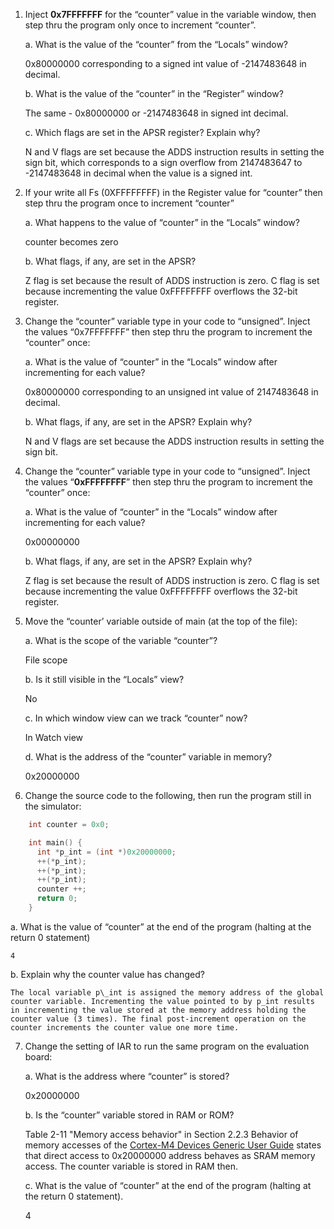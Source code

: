 1. Inject **0x7FFFFFFF** for the “counter” value in the variable window, then step thru the program only once to increment “counter”.

   a. What is the value of the “counter” from the “Locals” window?

	0x80000000 corresponding to a signed int value of -2147483648 in decimal.

   b. What is the value of the “counter” in the “Register” window?

	The same - 0x80000000 or -2147483648 in signed int decimal.

   c. Which flags are set in the APSR register? Explain why?

	N and V flags are set because the ADDS instruction results in setting the sign bit, which corresponds
to a sign overflow from 2147483647 to -2147483648 in decimal when the value is a signed int.

2. If your write all Fs (0XFFFFFFFF) in the Register value for “counter” then step thru the program once to increment “counter”

   a. What happens to the value of “counter” in the “Locals” window?

	counter becomes zero

   b. What flags, if any, are set in the APSR?

	Z flag is set because the result of ADDS instruction is zero. C flag is set because incrementing the value 0xFFFFFFFF overflows the 32-bit register.

3. Change the “counter” variable type in your code to “unsigned”. Inject the values “0x7FFFFFFF” then step thru the program to increment the “counter” once:

   a. What is the value of “counter” in the “Locals” window after incrementing for each value?

	0x80000000 corresponding to an unsigned int value of 2147483648 in decimal.

   b. What flags, if any, are set in the APSR? Explain why?

	N and V flags are set because the ADDS instruction results in setting the sign bit.

4. Change the “counter” variable type in your code to “unsigned”. Inject the values “**0xFFFFFFFF**” then step thru the program to increment the “counter” once:

   a. What is the value of “counter” in the “Locals” window after incrementing for each value?

	0x00000000

   b. What flags, if any, are set in the APSR? Explain why?

	Z flag is set because the result of ADDS instruction is zero. C flag is set because incrementing the value 0xFFFFFFFF overflows the 32-bit register.

5. Move the “counter’ variable outside of main (at the top of the file):

   a. What is the scope of the variable “counter”?

	File scope

   b. Is it still visible in the “Locals” view?

	No

   c. In which window view can we track “counter” now?

	In Watch view

   d. What is the address of the “counter” variable in memory?

	0x20000000

6. Change the source code to the following, then run the program still in the simulator:
		
```c
	int counter = 0x0;

	int main() {
	  int *p_int = (int *)0x20000000;
	  ++(*p_int);
	  ++(*p_int);
	  ++(*p_int);
	  counter ++;
	  return 0;
	}
```

   a. What is the value of “counter” at the end of the program (halting at the return 0 statement)

	4

   b. Explain why the counter value has changed?

	The local variable p\_int is assigned the memory address of the global counter variable. Incrementing the value pointed to by p_int results in incrementing the value stored at the memory address holding the counter value (3 times). The final post-increment operation on the counter increments the counter value one more time.

7. Change the setting of IAR to run the same program on the evaluation board:

   a. What is the address where “counter” is stored?
		
	0x20000000

   b. Is the “counter” variable stored in RAM or ROM?

	Table 2-11 "Memory access behavior" in Section 2.2.3 Behavior of memory accesses of the <a href="http://infocenter.arm.com/help/topic/com.arm.doc.dui0553b/DUI0553.pdf">Cortex-M4 Devices Generic User Guide</a> states that direct access to 0x20000000 address behaves as SRAM memory access. The counter variable is stored in RAM then. 

   c. What is the value of “counter” at the end of the program (halting at the return 0 statement).

	4
